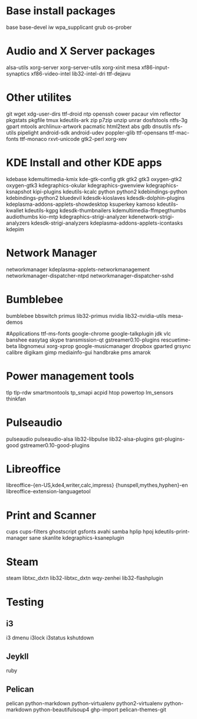 # Base install packages
base base-devel iw wpa_supplicant grub os-prober

# Audio and X Server packages
alsa-utils xorg-server xorg-server-utils xorg-xinit mesa xf86-input-synaptics xf86-video-intel lib32-intel-dri ttf-dejavu 

# Other utilites
git wget xdg-user-dirs ttf-droid ntp openssh cower pacaur vim reflector pkgstats pkgfile tmux kdeutils-ark zip p7zip unzip unrar dosfstools ntfs-3g gpart mtools archlinux-artwork pacmatic html2text abs gdb dnsutils nfs-utils pipelight android-sdk android-udev poppler-glib ttf-opensans ttf-mac-fonts ttf-monaco rxvt-unicode gtk2-perl xorg-xev

# KDE Install and other KDE apps
kdebase kdemultimedia-kmix kde-gtk-config gtk gtk2 gtk3 oxygen-gtk2 oxygen-gtk3 kdegraphics-okular kdegraphics-gwenview kdegraphics-ksnapshot kipi-plugins kdeutils-kcalc python python2 kdebindings-python kdebindings-python2 bluedevil kdesdk-kioslaves kdesdk-dolphin-plugins kdeplasma-addons-applets-showdesktop ksuperkey kamoso kdeutils-kwallet kdeutils-kgpg kdesdk-thumbnailers kdemultimedia-ffmpegthumbs audiothumbs kio-mtp kdegraphics-strigi-analyzer kdenetwork-strigi-analyzers kdesdk-strigi-analyzers kdeplasma-addons-applets-icontasks kdepim

# Network Manager
networkmanager kdeplasma-applets-networkmanagement networkmanager-dispatcher-ntpd networkmanager-dispatcher-sshd

# Bumblebee
bumblebee bbswitch primus lib32-primus nvidia lib32-nvidia-utils mesa-demos

#Applications
ttf-ms-fonts google-chrome google-talkplugin jdk vlc banshee easytag skype transmission-qt gstreamer0.10-plugins rescuetime-beta libgnomeui xorg-xprop google-musicmanager dropbox gparted grsync calibre digikam gimp mediainfo-gui handbrake pms amarok

# Power management tools
tlp tlp-rdw smartmontools tp_smapi acpid htop powertop lm_sensors thinkfan

# Pulseaudio
pulseaudio pulseaudio-alsa lib32-libpulse lib32-alsa-plugins gst-plugins-good gstreamer0.10-good-plugins

# Libreoffice
libreoffice-{en-US,kde4,writer,calc,impress} {hunspell,mythes,hyphen}-en libreoffice-extension-languagetool

# Print and Scanner
cups cups-filters ghostscript gsfonts avahi samba hplip hpoj kdeutils-print-manager sane skanlite kdegraphics-ksaneplugin

# Steam
steam libtxc_dxtn lib32-libtxc_dxtn wqy-zenhei lib32-flashplugin

# Testing

## i3
i3 dmenu i3lock i3status kshutdown

## Jeykll
ruby 

## Pelican
pelican python-markdown python-virtualenv python2-virtualenv python-markdown python-beautifulsoup4 ghp-import pelican-themes-git

 
